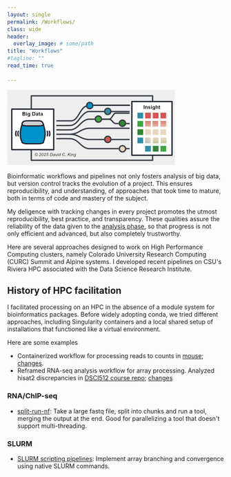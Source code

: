 ```yaml
---
layout: single
permalink: /Workflows/
class: wide
header:
  overlay_image: # some/path
title: "Workflows"
#tagline: ""
read_time: true

---
```


<img src="/assets/images/pipeline_dag_color.png" alt="Pipeline workflow figure">

Bioinformatic workflows and pipelines not only fosters analysis of big data, but version control tracks the evolution of a project. 
This ensures reproducibility, and understanding, of approaches that took time to mature, both in terms of code and mastery of the subject. 

My deligence with tracking changes in every project promotes the utmost reproducibility, best practice, and transparency. These qualities assure the reliability
of the data given to the [analysis phase](/Analysis), so that progress is not only efficient and advanced, but also completely trustworthy.

Here are several approaches designed to work on High Performance Computing clusters, namely Colorado University Research Computing (CURC) Summit and Alpine systems. I developed
recent pipelines on CSU's Riviera HPC associated with the Data Science Research Institute.

## History of HPC facilitation

I facilitated processing on an HPC in the absence of a module system for bioinformatics packages. Before widely adopting conda, we tried different approaches, including 
Singularity containers and a local shared setup of installations that functioned like a virtual environment.

Here are some examples

* Containerized workflow for processing reads to counts in [mouse](https://github.com/dkbiocode/RNAseq_pipeline_mouse); [changes](https://github.com/erinosb/RNAseq_pipeline_mouse/compare/master...dkbiocode:RNAseq_pipeline_mouse:master?expand=1).
* Reframed RNA-seq analysis workflow for array processing. Analyzed hisat2 discrepancies in [DSCI512 course repo](https://github.com/dkbiocode/DSCI512_RNAseqAnalyzers); [changes](https://github.com/erinosb/DSCI512_RNAseqAnalyzers/compare/master...dkbiocode:DSCI512_RNAseqAnalyzers:master?expand=1)

### RNA/ChIP-seq


* [split-run-nf](https://github.com/dkbiocode/split-run-nf): Take a large fastq file, split into chunks and run a tool, merging the output at the end. Good for parallelizing a tool that doesn't support multi-threading.


### SLURM

* [SLURM scripting pipelines](https://github.com/dkbiocode/slurm-scripting-pipelines): Implement array branching and convergence using native SLURM commands.
